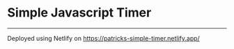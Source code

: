 # Simple Javascript Timer

---------
Deployed using Netlify on https://patricks-simple-timer.netlify.app/
